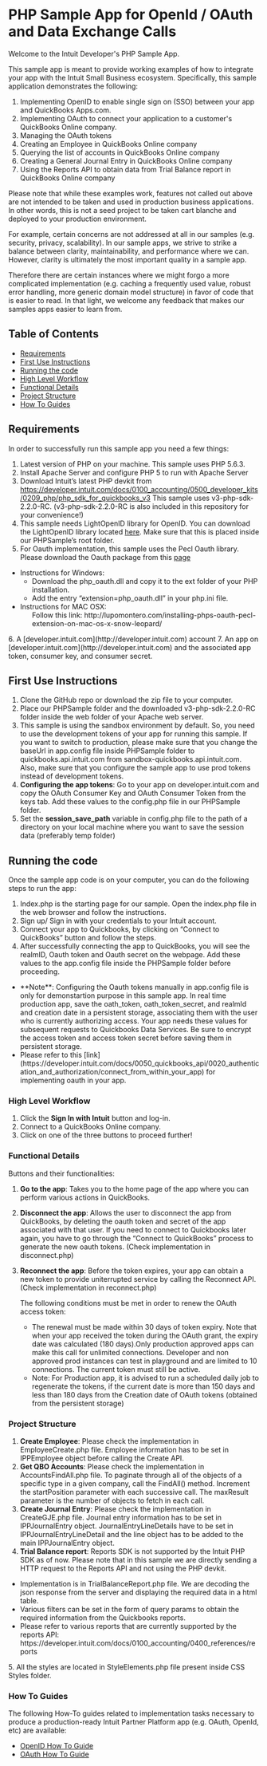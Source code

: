 PHP Sample App for OpenId / OAuth and Data Exchange Calls
===

Welcome to the Intuit Developer's PHP Sample App.

This sample app is meant to provide working examples of how to integrate your app with the Intuit Small Business ecosystem. Specifically, this sample application demonstrates the following:


1. Implementing OpenID to enable single sign on (SSO) between your app and QuickBooks Apps.com.
2. Implementing OAuth to connect your application to a customer's QuickBooks Online company. 
3. Managing the OAuth tokens
4. Creating an Employee in QuickBooks Online company
5. Querying the list of accounts in QuickBooks Online company
6. Creating a General Journal Entry in QuickBooks Online company
7. Using the Reports API to obtain data from Trial Balance report in QuickBooks Online company

Please note that while these examples work, features not called out above are not intended to be taken and used in production business applications. In other words, this is not a seed project to be taken cart blanche and deployed to your production environment.  

For example, certain concerns are not addressed at all in our samples (e.g. security, privacy, scalability). In our sample apps, we strive to strike a balance between clarity, maintainability, and performance where we can. However, clarity is ultimately the most important quality in a sample app.

Therefore there are certain instances where we might forgo a more complicated implementation (e.g. caching a frequently used value, robust error handling, more generic domain model structure) in favor of code that is easier to read. In that light, we welcome any feedback that makes our samples apps easier to learn from.

## Table of Contents

* [Requirements](#requirements)
* [First Use Instructions](#first-use-instructions)
* [Running the code](#running-the-code)
* [High Level Workflow](#high-level-workflow)
* [Functional Details](#functional-details)
* [Project Structure](#project-structure)
* [How To Guides](#how-to-guides)


## Requirements

In order to successfully run this sample app you need a few things:

1. Latest version of PHP on your machine. This sample uses PHP 5.6.3.
2. Install Apache Server and configure PHP 5 to run with Apache Server
3. Download Intuit’s latest PHP devkit from https://developer.intuit.com/docs/0100_accounting/0500_developer_kits/0209_php/php_sdk_for_quickbooks_v3 This sample uses v3-php-sdk-2.2.0-RC. (v3-php-sdk-2.2.0-RC is also included in this repository for your convenience!) 
4. This sample needs LightOpenID library for OpenID. You can download  the LightOpenID library located [here](https://gitorious.org/lightopenid). Make sure that this is placed inside our PHPSample’s root folder.
5. For Oauth implementation, this sample uses the Pecl Oauth library. Please download the Oauth 
package from this [page](http://pecl.php.net/package/oauth)
<ul>
  <li>Instructions for Windows:
      <ul>
      <li>
      Download the php_oauth.dll and copy it to the ext folder of your PHP installation.
      </li>
      <li>
      Add the entry “extension=php_oauth.dll” in your php.ini file.
      </li>
      </ul>
  </li>
  <li>Instructions for MAC OSX:
      <ul>
      Follow this link: http://lupomontero.com/installing-phps-oauth-pecl-extension-on-mac-os-x-snow-leopard/
      </ul>
  </li>
</ul>
6. A [developer.intuit.com](http://developer.intuit.com) account
7. An app on [developer.intuit.com](http://developer.intuit.com) and the associated app token, consumer key, and consumer secret.

## First Use Instructions

1. Clone the GitHub repo or download the zip file to your computer.
2. Place our PHPSample folder and the downloaded v3-php-sdk-2.2.0-RC folder inside the web folder of your Apache web server.
3. This sample is using the sandbox environment by default. So, you need to use the development tokens of your app for running this sample. If you want to switch to production, please make sure that you change the baseUrl in app.config file inside PHPSample folder to quickbooks.api.intuit.com from sandbox-quickbooks.api.intuit.com. Also, make sure that you configure the sample app to use prod tokens instead of development tokens.
4. **Configuring the app tokens**: Go to your app on developer.intuit.com and copy the OAuth Consumer Key and OAuth Consumer Token from the keys tab. Add these values to the config.php file in our PHPSample folder.
5. Set the **session_save_path** variable in config.php file to the path of a directory on your local machine where you want to save the session data (preferably temp folder)

## Running the code

Once the sample app code is on your computer, you can do the following steps to run the app:

1. Index.php is the starting page for our sample. Open the index.php file in the web browser and follow the instructions.
2. Sign up/ Sign in with your credentials to your Intuit account.
3. Connect your app to Quickbooks, by clicking on “Connect to QuickBooks” button and follow the steps.
4. After successfully connecting the app to QuickBooks, you will see the realmID, Oauth token and Oauth secret on the webpage. Add these values to the app.config file inside the PHPSample folder before proceeding.
<ul>
<li>
**Note**: Configuring the Oauth tokens manually in app.config file is only for demonstartion purpose in this sample app. In real time production app, save the oath_token, oath_token_secret, and realmId and creation date in a persistent storage, associating them with the user who is currently authorizing access. Your app needs these values for subsequent requests to Quickbooks Data Services. Be sure to encrypt the access token and access token secret before saving them in persistent storage.
</li>
<li>
Please refer to this [link](https://developer.intuit.com/docs/0050_quickbooks_api/0020_authentication_and_authorization/connect_from_within_your_app) for implementing oauth in your app.
</li>
</ul>

### High Level Workflow

1. Click the **Sign In with Intuit** button and log-in.
2. Connect to a QuickBooks Online company.
3. Click on one of the three buttons to proceed further!


### Functional Details
Buttons and their functionalities:

1. **Go to the app**: Takes you to the home page of the app where you can perform various actions in QuickBooks. 
2. **Disconnect the app**: Allows the user to disconnect the app from QuickBooks, by deleting the oauth token and secret of the app associated with that user.  If you need to connect to Quickbooks later again, you have to go through the “Connect to QuickBooks” process to generate the new oauth tokens. (Check implementation in disconnect.php) 
3. **Reconnect the app**: Before the token expires, your app can obtain a new token to provide uniterrupted service by calling the Reconnect API. (Check implementation in reconnect.php)
   
    The following conditions must be met in order to renew the OAuth access token:
    <ul>
        <li>The renewal must be made within 30 days of token expiry. Note that when your app received the token during the OAuth grant, the expiry date was calculated (180 days).Only production approved apps can make this call for unlimited connections. Developer and non approved prod instances can test in playground and are limited to 10 connections. The current token must still be active.</li>
        <li>Note: For Production app, it is advised to run a scheduled daily job to regenerate the tokens, if the current date is more than 150 days and less than 180 days from the Creation date of OAuth tokens (obtained from the persistent storage)</li>
    </ul>

### Project Structure
1.	**Create Employee**: Please check the implementation in EmployeeCreate.php file. Employee information has to be set in IPPEmployee object before calling the Create API.
2.	**Get QBO Accounts**: Please check the implementation in AccountsFindAll.php file. To paginate through all of the objects of a specific type in a given company, call the FindAll() method. Increment the startPosition parameter with each successive call.  The maxResult parameter is the number of objects to fetch in each call.
3.	**Create Journal Entry**: Please check the implementation in CreateGJE.php file. Journal entry information has to be set in IPPJournalEntry object. JournalEntryLineDetails have to be set in IPPJournalEntryLineDetail and the line object has to be added to the main IPPJournalEntry object.
4.	**Trial Balance report**: Reports SDK is not supported by the Intuit PHP SDK as of now. Please note that in this sample we are directly sending a HTTP request to the Reports API and not using the PHP devkit. 
<ul>
<li>Implementation is in TrialBalanceReport.php file. We are decoding the json response from the server and displaying the required data in a html table.</li>
<li>Various filters can be set in the form of query params to obtain the required information from the Quickbooks reports.</li>
<li>Please refer to various reports that are currently supported by the reports API: https://developer.intuit.com/docs/0100_accounting/0400_references/reports </li>
</ul>
5. All the styles are located in StyleElements.php file present inside CSS Styles folder.

### How To Guides

The following How-To guides related to implementation tasks necessary to produce a production-ready Intuit Partner Platform app (e.g. OAuth, OpenId, etc) are available:
* <a href="https://developer.intuit.com/docs/0100_accounting/0060_authentication_and_authorization/connect_from_quickbooks_apps.com" target="_blank">OpenID How To Guide </a>
* <a href="https://developer.intuit.com/docs/0100_accounting/0060_authentication_and_authorization/connect_from_within_your_app" target="_blank">OAuth How To Guide </a>



